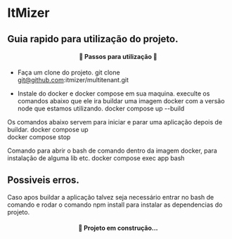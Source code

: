 
# ItMizer


## Guia rapido para utilização do projeto.


<h4 align="center"> 
	🚧  Passos para utilização  🚧
</h4>

* Faça um clone do projeto.
git clone git@github.com:itmizer/multitenant.git   

* Instale do docker e docker compose em sua maquina.
execulte os comandos abaixo que ele ira buildar uma imagem docker com a versão node que estamos utilizando.
docker compose up --build 

Os comandos abaixo servem para iniciar e parar uma aplicação depois de buildar.
docker compose up   
docker compose stop   

Comando para abrir o bash de comando dentro da imagem docker, para instalação de alguma lib etc.
docker compose exec app bash  

## Possiveis erros.
Caso apos buildar a aplicação talvez seja necessário entrar no bash de comando e rodar o comando npm install para instalar as dependencias do projeto.

<h4 align="center"> 
 🚀 Projeto em construção...
</h4>